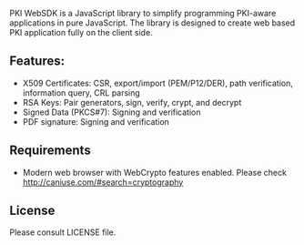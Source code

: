 PKI WebSDK is a JavaScript library to simplify programming PKI-aware applications in pure JavaScript. The library
is designed to create web based PKI application fully on the client side.

## Features:
* X509 Certificates: CSR, export/import (PEM/P12/DER), path verification, information query, CRL parsing
* RSA Keys: Pair generators, sign, verify, crypt, and decrypt
* Signed Data (PKCS#7): Signing and verification
* PDF signature: Signing and verification

## Requirements
* Modern web browser with WebCrypto features enabled. Please check http://caniuse.com/#search=cryptography

## License
Please consult LICENSE file.
